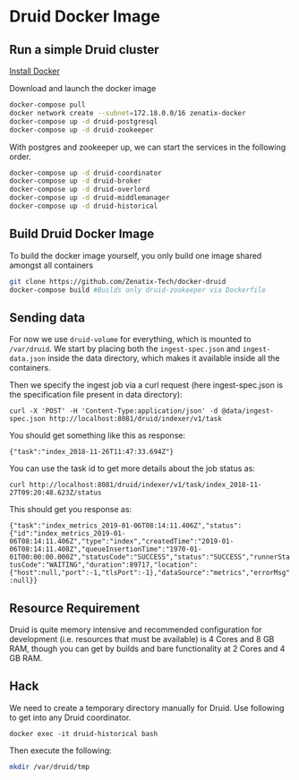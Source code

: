 # Druid Docker Image

## Run a simple Druid cluster

[Install Docker](https://docs.docker.com/install/linux/docker-ce/ubuntu/)

Download and launch the docker image

```sh
docker-compose pull
docker network create --subnet=172.18.0.0/16 zenatix-docker
docker-compose up -d druid-postgresql
docker-compose up -d druid-zookeeper
```
With postgres and zookeeper up, we can start the services in the following order.

```sh
docker-compose up -d druid-coordinator
docker-compose up -d druid-broker
docker-compose up -d druid-overlord
docker-compose up -d druid-middlemanager
docker-compose up -d druid-historical
```

## Build Druid Docker Image

To build the docker image yourself, you only build one image shared amongst all containers

```sh
git clone https://github.com/Zenatix-Tech/docker-druid
docker-compose build #Builds only druid-zookeeper via Dockerfile
```

## Sending data

For now we use `druid-volume` for everything, which is mounted to `/var/druid`. We start by placing both the `ingest-spec.json` and `ingest-data.json` inside the data directory, which makes it available inside all the containers.

Then we specify the ingest job via a curl request (here ingest-spec.json is the specification file present in data directory):

```
curl -X 'POST' -H 'Content-Type:application/json' -d @data/ingest-spec.json http://localhost:8081/druid/indexer/v1/task
```

You should get something like this as response:

`{"task":"index_2018-11-26T11:47:33.694Z"}`

You can use the task id to get more details about the job status as:

```
curl http://localhost:8081/druid/indexer/v1/task/index_2018-11-27T09:20:48.623Z/status
```

This should get you response as:

`{"task":"index_metrics_2019-01-06T08:14:11.406Z","status":{"id":"index_metrics_2019-01-06T08:14:11.406Z","type":"index","createdTime":"2019-01-06T08:14:11.408Z","queueInsertionTime":"1970-01-01T00:00:00.000Z","statusCode":"SUCCESS","status":"SUCCESS","runnerStatusCode":"WAITING","duration":89717,"location":{"host":null,"port":-1,"tlsPort":-1},"dataSource":"metrics","errorMsg":null}}`

## Resource Requirement

Druid is quite memory intensive and recommended configuration for development (i.e. resources that must be available) is 4 Cores and 8 GB RAM, though you can get by builds and bare functionality at 2 Cores and 4 GB RAM.

## Hack

We need to create a temporary directory manually for Druid. Use following to get into any Druid coordinator.

```
docker exec -it druid-historical bash
```

Then execute the following:

```bash
mkdir /var/druid/tmp
```